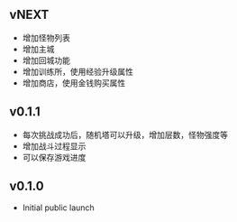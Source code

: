 ## vNEXT

* 增加怪物列表
* 增加主城
* 增加回城功能
* 增加训练所，使用经验升级属性
* 增加商店，使用金钱购买属性

## v0.1.1

* 每次挑战成功后，随机塔可以升级，增加层数，怪物强度等
* 增加战斗过程显示
* 可以保存游戏进度

## v0.1.0

* Initial public launch
